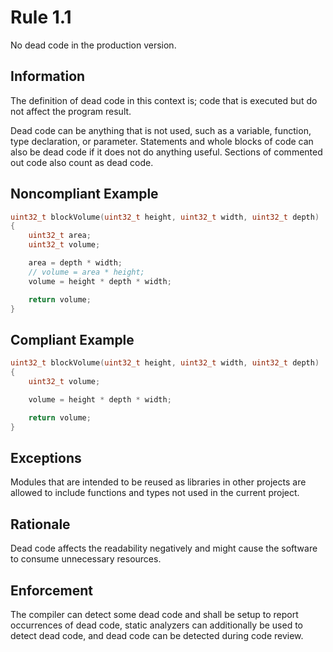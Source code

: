 # Rule 1.1

No dead code in the production version.

## Information

The definition of dead code in this context is; code that is executed but do not affect the program result.

Dead code can be anything that is not used, such as a variable, function, type declaration, or parameter. Statements and whole blocks of code can also be dead code if it does not do anything useful. Sections of commented out code also count as dead code.

## Noncompliant Example

```c
uint32_t blockVolume(uint32_t height, uint32_t width, uint32_t depth)
{
    uint32_t area;
    uint32_t volume;

    area = depth * width;
    // volume = area * height;
    volume = height * depth * width;

    return volume;
}
```

## Compliant Example

```c
uint32_t blockVolume(uint32_t height, uint32_t width, uint32_t depth)
{
    uint32_t volume;

    volume = height * depth * width;

    return volume;
}
```

## Exceptions

Modules that are intended to be reused as libraries in other projects are allowed to include functions and types not used in the current project.

## Rationale

Dead code affects the readability negatively and might cause the software to consume unnecessary resources.

## Enforcement

The compiler can detect some dead code and shall be setup to report occurrences of dead code, static analyzers can additionally be used to detect dead code, and dead code can be detected during code review.
